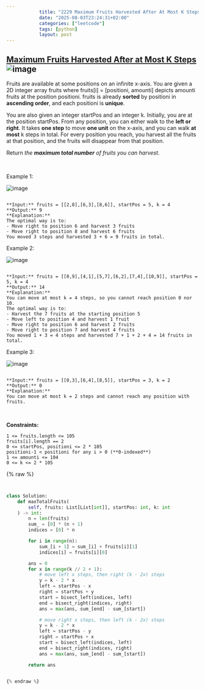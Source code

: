 ```yaml
---
            title: "2229 Maximum Fruits Harvested After At Most K Steps"
            date: "2025-08-03T23:24:31+02:00"
            categories: ["leetcode"]
            tags: [python]
            layout: post
---
```

            
## [Maximum Fruits Harvested After at Most K Steps](https://leetcode.com/problems/maximum-fruits-harvested-after-at-most-k-steps) ![image](https://img.shields.io/badge/Difficulty-Hard-red)

Fruits are available at some positions on an infinite x-axis. You are given a 2D integer array fruits where fruits[i] = [positioni, amounti] depicts amounti fruits at the position positioni. fruits is already **sorted** by positioni in **ascending order**, and each positioni is **unique**.

You are also given an integer startPos and an integer k. Initially, you are at the position startPos. From any position, you can either walk to the **left or right**. It takes **one step** to move **one unit** on the x-axis, and you can walk **at most** k steps in total. For every position you reach, you harvest all the fruits at that position, and the fruits will disappear from that position.

Return *the **maximum total number** of fruits you can harvest*.

 

Example 1:

![image](https://assets.leetcode.com/uploads/2021/11/21/1.png)
```

**Input:** fruits = [[2,8],[6,3],[8,6]], startPos = 5, k = 4
**Output:** 9
**Explanation:** 
The optimal way is to:
- Move right to position 6 and harvest 3 fruits
- Move right to position 8 and harvest 6 fruits
You moved 3 steps and harvested 3 + 6 = 9 fruits in total.

```

Example 2:

![image](https://assets.leetcode.com/uploads/2021/11/21/2.png)
```

**Input:** fruits = [[0,9],[4,1],[5,7],[6,2],[7,4],[10,9]], startPos = 5, k = 4
**Output:** 14
**Explanation:** 
You can move at most k = 4 steps, so you cannot reach position 0 nor 10.
The optimal way is to:
- Harvest the 7 fruits at the starting position 5
- Move left to position 4 and harvest 1 fruit
- Move right to position 6 and harvest 2 fruits
- Move right to position 7 and harvest 4 fruits
You moved 1 + 3 = 4 steps and harvested 7 + 1 + 2 + 4 = 14 fruits in total.

```

Example 3:

![image](https://assets.leetcode.com/uploads/2021/11/21/3.png)
```

**Input:** fruits = [[0,3],[6,4],[8,5]], startPos = 3, k = 2
**Output:** 0
**Explanation:**
You can move at most k = 2 steps and cannot reach any position with fruits.

```

 

**Constraints:**

	1 <= fruits.length <= 105
	fruits[i].length == 2
	0 <= startPos, positioni <= 2 * 105
	positioni-1 < positioni for any i > 0 (**0-indexed**)
	1 <= amounti <= 104
	0 <= k <= 2 * 105

{% raw %}


````python


class Solution:
    def maxTotalFruits(
        self, fruits: List[List[int]], startPos: int, k: int
    ) -> int:
        n = len(fruits)
        sum_ = [0] * (n + 1)
        indices = [0] * n

        for i in range(n):
            sum_[i + 1] = sum_[i] + fruits[i][1]
            indices[i] = fruits[i][0]

        ans = 0
        for x in range(k // 2 + 1):
            # move left x steps, then right (k - 2x) steps
            y = k - 2 * x
            left = startPos - x
            right = startPos + y
            start = bisect_left(indices, left)
            end = bisect_right(indices, right)
            ans = max(ans, sum_[end] - sum_[start])

            # move right x steps, then left (k - 2x) steps
            y = k - 2 * x
            left = startPos - y
            right = startPos + x
            start = bisect_left(indices, left)
            end = bisect_right(indices, right)
            ans = max(ans, sum_[end] - sum_[start])

        return ans


{% endraw %}
